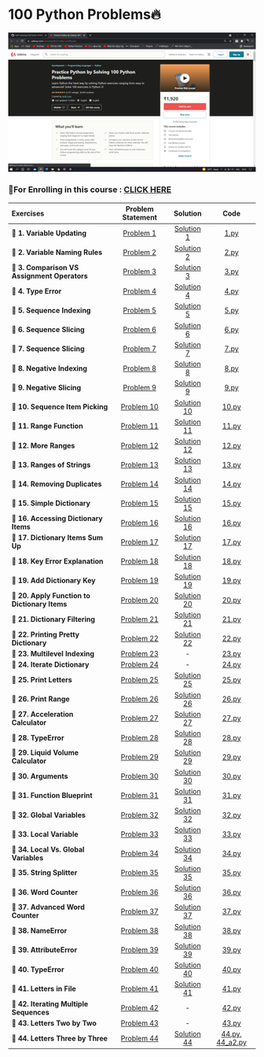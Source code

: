 # 100 Python Problems🔥

<img src="https://github.com/kishanrajput23/Self-Learning/blob/main/100%20Python%20Problems/Udemy%20Course.png" alt="">

### 📌For Enrolling in this course : [CLICK HERE](https://www.udemy.com/course/python-video-workbook/)

| Exercises  | Problem Statement |  Solution |  Code  |
| :------- | :-----------: | :-----: | :----: |
| **🔸 1. Variable Updating**  | [Problem 1](https://github.com/kishanrajput23/Self-Learning/blob/main/100%20Python%20Problems/Exercises/Exercise%201/Exercise%201%20-%20Variable%20Updating.html)  |  [Solution 1](https://github.com/kishanrajput23/Self-Learning/blob/main/100%20Python%20Problems/Exercises/Exercise%201/Exercise%201%20Solution.html)  |  [1.py](https://github.com/kishanrajput23/Self-Learning/blob/main/100%20Python%20Problems/Exercises/Exercise%201/1.py)  |
| **🔸 2. Variable Naming Rules**  | [Problem 2](https://github.com/kishanrajput23/Self-Learning/blob/main/100%20Python%20Problems/Exercises/Exercise%202/Exercise%202%20-%20Naming%20Rules.html)  |  [Solution 2](https://github.com/kishanrajput23/Self-Learning/blob/main/100%20Python%20Problems/Exercises/Exercise%202/Exercise%202%20Solution.html)  |  [2.py](https://github.com/kishanrajput23/Self-Learning/blob/main/100%20Python%20Problems/Exercises/Exercise%202/2.py)  |
| **🔸 3. Comparison VS Assignment Operators**  | [Problem 3](https://github.com/kishanrajput23/Self-Learning/blob/main/100%20Python%20Problems/Exercises/Exercise%203/Exercise%203%20-%20Compare%20vs%20Assign.html)  |  [Solution 3](https://github.com/kishanrajput23/Self-Learning/blob/main/100%20Python%20Problems/Exercises/Exercise%203/Exercise%203%20Solution.txt)  |  [3.py](https://github.com/kishanrajput23/Self-Learning/blob/main/100%20Python%20Problems/Exercises/Exercise%203/3.py)  |
| **🔸 4. Type Error**  | [Problem 4](https://github.com/kishanrajput23/Self-Learning/blob/main/100%20Python%20Problems/Exercises/Exercise%204/Exercise%204%20-%20TypeError.html)  |  [Solution 4](https://github.com/kishanrajput23/Self-Learning/blob/main/100%20Python%20Problems/Exercises/Exercise%204/Exercise%204%20Solution.html)  |  [4.py](https://github.com/kishanrajput23/Self-Learning/blob/main/100%20Python%20Problems/Exercises/Exercise%204/4.py)  |
| **🔸 5. Sequence Indexing**  | [Problem 5](https://github.com/kishanrajput23/Self-Learning/blob/main/100%20Python%20Problems/Exercises/Exercise%205/Exercise%205%20-%20Sequence%20Indexing.html)  |  [Solution 5](https://github.com/kishanrajput23/Self-Learning/blob/main/100%20Python%20Problems/Exercises/Exercise%205/Exercise%205%20Solution.html)  |  [5.py](https://github.com/kishanrajput23/Self-Learning/blob/main/100%20Python%20Problems/Exercises/Exercise%205/5.py)  |
| **🔸 6. Sequence Slicing**  | [Problem 6](https://github.com/kishanrajput23/Self-Learning/blob/main/100%20Python%20Problems/Exercises/Exercise%206/Exercise%206%20-%20Sequence%20Slicing.html)  |  [Solution 6](https://github.com/kishanrajput23/Self-Learning/blob/main/100%20Python%20Problems/Exercises/Exercise%206/Exercise%206%20Solution.html)  |  [6.py](https://github.com/kishanrajput23/Self-Learning/blob/main/100%20Python%20Problems/Exercises/Exercise%206/6.py)  |
| **🔸 7. Sequence Slicing**  | [Problem 7](https://github.com/kishanrajput23/Self-Learning/blob/main/100%20Python%20Problems/Exercises/Exercise%207/Exercise%207%20-%20Sequence%20Slicing.html)  |  [Solution 7](https://github.com/kishanrajput23/Self-Learning/blob/main/100%20Python%20Problems/Exercises/Exercise%207/Exercise%207%20Solution.html)  |  [7.py](https://github.com/kishanrajput23/Self-Learning/blob/main/100%20Python%20Problems/Exercises/Exercise%207/7.py)  |
| **🔸 8. Negative Indexing**  | [Problem 8](https://github.com/kishanrajput23/Self-Learning/blob/main/100%20Python%20Problems/Exercises/Exercise%208/Exercise%208%20-%20Negative%20Indexing.html)  |  [Solution 8](https://github.com/kishanrajput23/Self-Learning/blob/main/100%20Python%20Problems/Exercises/Exercise%208/Exercise%208%20Solution.html)  |  [8.py](https://github.com/kishanrajput23/Self-Learning/blob/main/100%20Python%20Problems/Exercises/Exercise%208/8.py)  |
| **🔸 9. Negative Slicing**  | [Problem 9](https://github.com/kishanrajput23/Self-Learning/blob/main/100%20Python%20Problems/Exercises/Exercise%209/Exercise%209%20-%20Negative%20Slicing.html)  |  [Solution 9](https://github.com/kishanrajput23/Self-Learning/blob/main/100%20Python%20Problems/Exercises/Exercise%209/Exercise%209%20Solution.html)  |  [9.py](https://github.com/kishanrajput23/Self-Learning/blob/main/100%20Python%20Problems/Exercises/Exercise%209/9.py)  |
| **🔸 10. Sequence Item Picking**  | [Problem 10](https://github.com/kishanrajput23/Self-Learning/blob/main/100%20Python%20Problems/Exercises/Exercise%2010/Exercise%2010%20-%20Sequence%20Item%20Picking.html)  |  [Solution 10](https://github.com/kishanrajput23/Self-Learning/blob/main/100%20Python%20Problems/Exercises/Exercise%2010/Exercise%2010%20Solution.html)  |  [10.py](https://github.com/kishanrajput23/Self-Learning/blob/main/100%20Python%20Problems/Exercises/Exercise%2010/10.py)  |
| **🔸 11. Range Function**  | [Problem 11](https://github.com/kishanrajput23/Self-Learning/blob/main/100%20Python%20Problems/Exercises/Exercise%2011/Exercise%2011.txt)  |  [Solution 11](https://github.com/kishanrajput23/Self-Learning/blob/main/100%20Python%20Problems/Exercises/Exercise%2011/Exercise%2011%20Solution.html)  |  [11.py](https://github.com/kishanrajput23/Self-Learning/blob/main/100%20Python%20Problems/Exercises/Exercise%2011/11.py)  |
| **🔸 12. More Ranges**  | [Problem 12](https://github.com/kishanrajput23/Self-Learning/blob/main/100%20Python%20Problems/Exercises/Exercise%2012/Exercise%2012%20-%20More%20Ranges.html)  |  [Solution 12](https://github.com/kishanrajput23/Self-Learning/blob/main/100%20Python%20Problems/Exercises/Exercise%2012/Exercise%2012%20Solution.txt)  |  [12.py](https://github.com/kishanrajput23/Self-Learning/blob/main/100%20Python%20Problems/Exercises/Exercise%2012/12.py)  |
| **🔸 13. Ranges of Strings**  | [Problem 13](https://github.com/kishanrajput23/Self-Learning/blob/main/100%20Python%20Problems/Exercises/Exercise%2013/Exercise%2013%20-%20Ranges%20of%20Strings.html)  |  [Solution 13](https://github.com/kishanrajput23/Self-Learning/blob/main/100%20Python%20Problems/Exercises/Exercise%2013/Exercise%2013%20Solution.txt)  |  [13.py](https://github.com/kishanrajput23/Self-Learning/blob/main/100%20Python%20Problems/Exercises/Exercise%2013/13.py)  |
| **🔸 14. Removing Duplicates**  | [Problem 14](https://github.com/kishanrajput23/Self-Learning/blob/main/100%20Python%20Problems/Exercises/Exercise%2014/Exercise%2014%20-%20Removing%20Duplicates.html)  |  [Solution 14](https://github.com/kishanrajput23/Self-Learning/blob/main/100%20Python%20Problems/Exercises/Exercise%2014/Exercise%2014%20Solution.html)  |  [14.py](https://github.com/kishanrajput23/Self-Learning/blob/main/100%20Python%20Problems/Exercises/Exercise%2014/14.py)  |
| **🔸 15. Simple Dictionary**  | [Problem 15](https://github.com/kishanrajput23/Self-Learning/blob/main/100%20Python%20Problems/Exercises/Exercise%2015/Exercise%2015%20-%20Simple%20Dictionary.html)  |  [Solution 15](https://github.com/kishanrajput23/Self-Learning/blob/main/100%20Python%20Problems/Exercises/Exercise%2015/Exercise%2015%20Solution.html)  |  [15.py](https://github.com/kishanrajput23/Self-Learning/blob/main/100%20Python%20Problems/Exercises/Exercise%2015/15.py)  |
| **🔸 16. Accessing Dictionary Items**  | [Problem 16](https://github.com/kishanrajput23/Self-Learning/blob/main/100%20Python%20Problems/Exercises/Exercise%2016/Exercise%2016%20-%20Accessing%20Dictionary%20Items.html)  |  [Solution 16](https://github.com/kishanrajput23/Self-Learning/blob/main/100%20Python%20Problems/Exercises/Exercise%2016/Exercise%2016%20Solution.html)  |  [16.py](https://github.com/kishanrajput23/Self-Learning/blob/main/100%20Python%20Problems/Exercises/Exercise%2016/16.py)  |
| **🔸 17. Dictionary Items Sum Up**  | [Problem 17](https://github.com/kishanrajput23/Self-Learning/blob/main/100%20Python%20Problems/Exercises/Exercise%2017/Exercise%2017%20-%20Dictionary%20Items%20Sum%20Up.html)  |  [Solution 17](https://github.com/kishanrajput23/Self-Learning/blob/main/100%20Python%20Problems/Exercises/Exercise%2017/Exercise%2017%20Solution.html)  |  [17.py](https://github.com/kishanrajput23/Self-Learning/blob/main/100%20Python%20Problems/Exercises/Exercise%2017/17.py)  |
| **🔸 18. Key Error Explanation**  | [Problem 18](https://github.com/kishanrajput23/Self-Learning/blob/main/100%20Python%20Problems/Exercises/Exercise%2018/Exercise%2018.txt)  |  [Solution 18](https://github.com/kishanrajput23/Self-Learning/blob/main/100%20Python%20Problems/Exercises/Exercise%2018/Exercise%2018%20Solution.html)  |  [18.py](https://github.com/kishanrajput23/Self-Learning/blob/main/100%20Python%20Problems/Exercises/Exercise%2018/18.py)  |
| **🔸 19. Add Dictionary Key**  | [Problem 19](https://github.com/kishanrajput23/Self-Learning/blob/main/100%20Python%20Problems/Exercises/Exercise%2019/Exercise%2019%20-%20Add%20Dictionary%20Key.html)  |  [Solution 19](https://github.com/kishanrajput23/Self-Learning/blob/main/100%20Python%20Problems/Exercises/Exercise%2019/Exercise%2019%20Solution.html)  |  [19.py](https://github.com/kishanrajput23/Self-Learning/blob/main/100%20Python%20Problems/Exercises/Exercise%2019/19.py)  |
| **🔸 20. Apply Function to Dictionary Items**  | [Problem 20](https://github.com/kishanrajput23/Self-Learning/blob/main/100%20Python%20Problems/Exercises/Exercise%2020/Exercise%2020%20-%20Apply%20Function%20to%20Dictionary%20Items.html)  |  [Solution 20](https://github.com/kishanrajput23/Self-Learning/blob/main/100%20Python%20Problems/Exercises/Exercise%2020/Exercise%2020%20Solution.html)  |  [20.py](https://github.com/kishanrajput23/Self-Learning/blob/main/100%20Python%20Problems/Exercises/Exercise%2020/20.py)  |
| **🔸 21. Dictionary Filtering**  | [Problem 21](https://github.com/kishanrajput23/Self-Learning/blob/main/100%20Python%20Problems/Exercises/Exercise%2021/Exercise%2021%20-%20Dictionary%20Filtering.html)  |  [Solution 21](https://github.com/kishanrajput23/Self-Learning/blob/main/100%20Python%20Problems/Exercises/Exercise%2021/Exercise%2021%20Solution.html)  |  [21.py](https://github.com/kishanrajput23/Self-Learning/blob/main/100%20Python%20Problems/Exercises/Exercise%2021/21.py)  |
| **🔸 22. Printing Pretty Dictionary**  | [Problem 22](https://github.com/kishanrajput23/Self-Learning/blob/main/100%20Python%20Problems/Exercises/Exercise%2022/Exercise%2022.txt)  |  [Solution 22](https://github.com/kishanrajput23/Self-Learning/blob/main/100%20Python%20Problems/Exercises/Exercise%2022/Exercise%2022%20Solution.html)  |  [22.py](https://github.com/kishanrajput23/Self-Learning/blob/main/100%20Python%20Problems/Exercises/Exercise%2022/22.py)  |
| **🔸 23. Multilevel Indexing**  | [Problem 23](https://github.com/kishanrajput23/Self-Learning/blob/main/100%20Python%20Problems/Exercises/Exercise%2023/Exercise%2023%20-%20Multilevel%20Indexing.html)  |  -  |  [23.py](https://github.com/kishanrajput23/Self-Learning/blob/main/100%20Python%20Problems/Exercises/Exercise%2023/23.py)  |
| **🔸 24. Iterate Dictionary**  | [Problem 24](https://github.com/kishanrajput23/Self-Learning/blob/main/100%20Python%20Problems/Exercises/Exercise%2024/Exercise%2024%20-%20Iterate%20Dictionary.html)  |  -  |  [24.py](https://github.com/kishanrajput23/Self-Learning/blob/main/100%20Python%20Problems/Exercises/Exercise%2024/24.py)  |
| **🔸 25. Print Letters**  | [Problem 25](https://github.com/kishanrajput23/Self-Learning/blob/main/100%20Python%20Problems/Exercises/Exercise%2025/Exercise%2025%20-%20Print%20Letters.txt)  |  [Solution 25](https://github.com/kishanrajput23/Self-Learning/blob/main/100%20Python%20Problems/Exercises/Exercise%2025/Exercise%2025%20Solution.html)  |  [25.py](https://github.com/kishanrajput23/Self-Learning/blob/main/100%20Python%20Problems/Exercises/Exercise%2025/25.py)  |
| **🔸 26. Print Range**  | [Problem 26](https://github.com/kishanrajput23/Self-Learning/blob/main/100%20Python%20Problems/Exercises/Exercise%2026/Exercise%2026%20-%20Print%20Range.html)  |  [Solution 26](https://github.com/kishanrajput23/Self-Learning/blob/main/100%20Python%20Problems/Exercises/Exercise%2026/Exercise%2026%20Solution.html)  |  [26.py](https://github.com/kishanrajput23/Self-Learning/blob/main/100%20Python%20Problems/Exercises/Exercise%2026/26.py)  |
| **🔸 27. Acceleration Calculator**  | [Problem 27](https://github.com/kishanrajput23/Self-Learning/blob/main/100%20Python%20Problems/Exercises/Exercise%2027/Exercise%2027%20-%20Acceleration%20Calculator.html)  |  [Solution 27](https://github.com/kishanrajput23/Self-Learning/blob/main/100%20Python%20Problems/Exercises/Exercise%2027/Exercise%2027%20Solution.html)  |  [27.py](https://github.com/kishanrajput23/Self-Learning/blob/main/100%20Python%20Problems/Exercises/Exercise%2027/27.py)  |
| **🔸 28. TypeError**  | [Problem 28](https://github.com/kishanrajput23/Self-Learning/blob/main/100%20Python%20Problems/Exercises/Exercise%2028/Exercise%2028%20-%20TypeError.html)  |  [Solution 28](https://github.com/kishanrajput23/Self-Learning/blob/main/100%20Python%20Problems/Exercises/Exercise%2028/Exercise%2028%20Solution.html)  |  [28.py](https://github.com/kishanrajput23/Self-Learning/blob/main/100%20Python%20Problems/Exercises/Exercise%2028/28.py)  |
| **🔸 29. Liquid Volume Calculator**  | [Problem 29](https://github.com/kishanrajput23/Self-Learning/blob/main/100%20Python%20Problems/Exercises/Exercise%2029/Exercise%2029%20-%20Liquid%20Volume%20Calculator.html)  |  [Solution 29](https://github.com/kishanrajput23/Self-Learning/blob/main/100%20Python%20Problems/Exercises/Exercise%2029/Exercise%2029%20Solution.txt)  |  [29.py](https://github.com/kishanrajput23/Self-Learning/blob/main/100%20Python%20Problems/Exercises/Exercise%2029/29.py)  |
| **🔸 30. Arguments**  | [Problem 30](https://github.com/kishanrajput23/Self-Learning/blob/main/100%20Python%20Problems/Exercises/Exercise%2030/Exercise%2030%20-%20Arguments.html)  |  [Solution 30](https://github.com/kishanrajput23/Self-Learning/blob/main/100%20Python%20Problems/Exercises/Exercise%2030/Exercise%2030%20Solution.txt)  |  [30.py](https://github.com/kishanrajput23/Self-Learning/blob/main/100%20Python%20Problems/Exercises/Exercise%2030/30.py)  |
| **🔸 31. Function Blueprint**  | [Problem 31](https://github.com/kishanrajput23/Self-Learning/blob/main/100%20Python%20Problems/Exercises/Exercise%2031/Exercise%2031%20-%20Function%20Blueprint.html)  |  [Solution 31](https://github.com/kishanrajput23/Self-Learning/blob/main/100%20Python%20Problems/Exercises/Exercise%2031/Exercise%2031%20Solution.txt)  |  [31.py](https://github.com/kishanrajput23/Self-Learning/blob/main/100%20Python%20Problems/Exercises/Exercise%2031/31.py)  |
| **🔸 32. Global Variables**  | [Problem 32](https://github.com/kishanrajput23/Self-Learning/blob/main/100%20Python%20Problems/Exercises/Exercise%2032/Exercise%2032%20-%20Global%20Variables.html)  |  [Solution 32](https://github.com/kishanrajput23/Self-Learning/blob/main/100%20Python%20Problems/Exercises/Exercise%2032/Exercise%2032%20Solution.html)  |  [32.py](https://github.com/kishanrajput23/Self-Learning/blob/main/100%20Python%20Problems/Exercises/Exercise%2032/32.py)  |
| **🔸 33. Local Variable**  | [Problem 33](https://github.com/kishanrajput23/Self-Learning/blob/main/100%20Python%20Problems/Exercises/Exercise%2033/Exercise%2033%20-%20Local%20Variable.html)  |  [Solution 33](https://github.com/kishanrajput23/Self-Learning/blob/main/100%20Python%20Problems/Exercises/Exercise%2033/Exercise%2033%20Solution.txt)  |  [33.py](https://github.com/kishanrajput23/Self-Learning/blob/main/100%20Python%20Problems/Exercises/Exercise%2033/33.py)  |
| **🔸 34. Local Vs. Global Variables**  | [Problem 34](https://github.com/kishanrajput23/Self-Learning/blob/main/100%20Python%20Problems/Exercises/Exercise%2034/Exercise%2034%20-%20Local%20Vs.%20Global%20Variables.html)  |  [Solution 34](https://github.com/kishanrajput23/Self-Learning/blob/main/100%20Python%20Problems/Exercises/Exercise%2034/Exercise%2034%20Solution.html)  |  [34.py](https://github.com/kishanrajput23/Self-Learning/blob/main/100%20Python%20Problems/Exercises/Exercise%2034/34.py)  |
| **🔸 35. String Splitter**  | [Problem 35](https://github.com/kishanrajput23/Self-Learning/blob/main/100%20Python%20Problems/Exercises/Exercise%2035/Exercise%2035%20-%20String%20Splitter.html)  |  [Solution 35](https://github.com/kishanrajput23/Self-Learning/blob/main/100%20Python%20Problems/Exercises/Exercise%2035/Exercise%2035%20Solution.html)  |  [35.py](https://github.com/kishanrajput23/Self-Learning/blob/main/100%20Python%20Problems/Exercises/Exercise%2035/35.py)  |
| **🔸 36. Word Counter**  | [Problem 36](https://github.com/kishanrajput23/Self-Learning/blob/main/100%20Python%20Problems/Exercises/Exercise%2036/Exercise%2036%20-%20Word%20Counter.html)  |  [Solution 36](https://github.com/kishanrajput23/Self-Learning/blob/main/100%20Python%20Problems/Exercises/Exercise%2036/Exercise%2036%20Solution.html)  |  [36.py](https://github.com/kishanrajput23/Self-Learning/blob/main/100%20Python%20Problems/Exercises/Exercise%2036/36.py)  |
| **🔸 37. Advanced Word Counter**  | [Problem 37](https://github.com/kishanrajput23/Self-Learning/blob/main/100%20Python%20Problems/Exercises/Exercise%2037/Exercise%2037%20-%20Advanced%20Word%20Counter.html)  |  [Solution 37](https://github.com/kishanrajput23/Self-Learning/blob/main/100%20Python%20Problems/Exercises/Exercise%2037/Exercise%2037%20Solution.html)  |  [37.py](https://github.com/kishanrajput23/Self-Learning/blob/main/100%20Python%20Problems/Exercises/Exercise%2037/37.py)  |
| **🔸 38. NameError**  | [Problem 38](https://github.com/kishanrajput23/Self-Learning/blob/main/100%20Python%20Problems/Exercises/Exercise%2038/Exercise%2038%20-%20NameError.html)  |  [Solution 38](https://github.com/kishanrajput23/Self-Learning/blob/main/100%20Python%20Problems/Exercises/Exercise%2038/Exercise%2038%20Solution.html)  |  [38.py](https://github.com/kishanrajput23/Self-Learning/blob/main/100%20Python%20Problems/Exercises/Exercise%2038/38.py)  |
| **🔸 39. AttributeError**  | [Problem 39](https://github.com/kishanrajput23/Self-Learning/blob/main/100%20Python%20Problems/Exercises/Exercise%2039/Exercise%2039%20-%20AttributeError.html)  |  [Solution 39](https://github.com/kishanrajput23/Self-Learning/blob/main/100%20Python%20Problems/Exercises/Exercise%2039/Exercise%2039%20Solution.txt)  |  [39.py](https://github.com/kishanrajput23/Self-Learning/blob/main/100%20Python%20Problems/Exercises/Exercise%2039/39.py)  |
| **🔸 40. TypeError**  | [Problem 40](https://github.com/kishanrajput23/Self-Learning/blob/main/100%20Python%20Problems/Exercises/Exercise%2040/Exercise%2040%20-%20TypeError.html)  |  [Solution 40](https://github.com/kishanrajput23/Self-Learning/blob/main/100%20Python%20Problems/Exercises/Exercise%2040/Exercise%2040%20Solution.html)  |  [40.py](https://github.com/kishanrajput23/Self-Learning/blob/main/100%20Python%20Problems/Exercises/Exercise%2040/40.py)  |
| **🔸 41. Letters in File**  | [Problem 41](https://github.com/kishanrajput23/Self-Learning/blob/main/100%20Python%20Problems/Exercises/Exercise%2041/Exercise%2041%20-%20Letters%20in%20File.html)  |  [Solution 41](https://github.com/kishanrajput23/Self-Learning/blob/main/100%20Python%20Problems/Exercises/Exercise%2041/Exercise%2041%20Solution.html)  |  [41.py](https://github.com/kishanrajput23/Self-Learning/blob/main/100%20Python%20Problems/Exercises/Exercise%2041/41.py)  |
| **🔸 42. Iterating Multiple Sequences**  | [Problem 42](https://github.com/kishanrajput23/Self-Learning/blob/main/100%20Python%20Problems/Exercises/Exercise%2042/Exercise%2042%20-%20Iterating%20Multiple%20Sequences.html)  |  -  |  [42.py](https://github.com/kishanrajput23/Self-Learning/blob/main/100%20Python%20Problems/Exercises/Exercise%2042/42.py)  |
| **🔸 43. Letters Two by Two**  | [Problem 43](https://github.com/kishanrajput23/Self-Learning/blob/main/100%20Python%20Problems/Exercises/Exercise%2043/Exercise%2043%20-%20Letters%20Two%20by%20Two.html)  |  -  |  [43.py](https://github.com/kishanrajput23/Self-Learning/blob/main/100%20Python%20Problems/Exercises/Exercise%2043/43.py)  |
| **🔸 44. Letters Three by Three**  | [Problem 44](https://github.com/kishanrajput23/Self-Learning/blob/main/100%20Python%20Problems/Exercises/Exercise%2044/Exercise%2044%20-%20Letters%20Three%20by%20Three.html)  |  [Solution 44](https://github.com/kishanrajput23/Self-Learning/blob/main/100%20Python%20Problems/Exercises/Exercise%2044/Exercise%2044%20Solution.html)  |  [44.py](https://github.com/kishanrajput23/Self-Learning/blob/main/100%20Python%20Problems/Exercises/Exercise%2044/44.py), [44_a2.py](https://github.com/kishanrajput23/Self-Learning/blob/main/100%20Python%20Problems/Exercises/Exercise%2044/44_a2.py)  |

